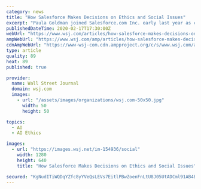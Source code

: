 ```yaml
---
category: news
title: "How Salesforce Makes Decisions on Ethics and Social Issues"
excerpt: "Paula Goldman joined Salesforce.com Inc. early last year as chief ethical and humane use officer, a new role tasked with developing a framework for making decisions on complicated political issues."
publishedDateTime: 2020-02-17T17:30:00Z
webUrl: "https://www.wsj.com/articles/how-salesforce-makes-decisions-on-ethics-and-social-issues-11581955201"
ampWebUrl: "https://www.wsj.com/amp/articles/how-salesforce-makes-decisions-on-ethics-and-social-issues-11581955201"
cdnAmpWebUrl: "https://www-wsj-com.cdn.ampproject.org/c/s/www.wsj.com/amp/articles/how-salesforce-makes-decisions-on-ethics-and-social-issues-11581955201"
type: article
quality: 89
heat: 89
published: true

provider:
  name: Wall Street Journal
  domain: wsj.com
  images:
    - url: "/assets/images/organizations/wsj.com-50x50.jpg"
      width: 50
      height: 50

topics:
  - AI
  - AI Ethics

images:
  - url: "https://images.wsj.net/im-154936/social"
    width: 1280
    height: 640
    title: "How Salesforce Makes Decisions on Ethics and Social Issues"

secured: "KgNudITiWQDqYZfc8yYVeQsLEVs7EitlPBwZoenFnLtU8J05UtADCml91AB4BYoYRDtZwpB1kMVEMy69blJLUf4cTWGXHBrlkrlUoGVnEaDkv3ZGzJcHhtyusscaT8ugTP2qRTyaVJnatgnAqM6MsysbSVMgSIaOQOSAVGdjaTVBM8w08ZDNrgh4GAGVl2UoiLxMg98iVBvXfD2oDqvHOVbMGkY7BxuSEcrl4NON18XyBtzwkCZNuShGtO/F3QvRAwPLbNDcWJuAAvUoP0JmjYKrkT7gv3AMkXGljJNz1tuIYtPsZZGHqDHzPtYSHAPk;ZP1jEp3zVGBXWpoYOhRagA=="
---
```


